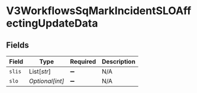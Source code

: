 # V3WorkflowsSqMarkIncidentSLOAffectingUpdateData


## Fields

| Field              | Type               | Required           | Description        |
| ------------------ | ------------------ | ------------------ | ------------------ |
| `slis`             | List[*str*]        | :heavy_minus_sign: | N/A                |
| `slo`              | *Optional[int]*    | :heavy_minus_sign: | N/A                |